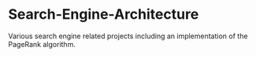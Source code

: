 # Search-Engine-Architecture
Various search engine related projects including an implementation of the PageRank algorithm.
